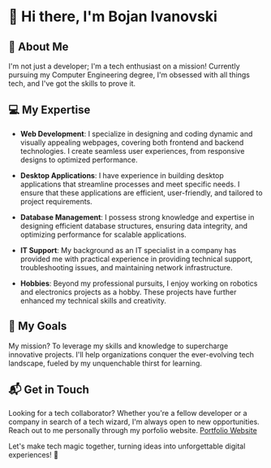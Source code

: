 # 👋 Hi there, I'm Bojan Ivanovski

## 💼 About Me

I'm not just a developer; I'm a tech enthusiast on a mission! Currently pursuing my Computer Engineering degree, I'm obsessed with all things tech, and I've got the skills to prove it.

## 💻 My Expertise

- **Web Development**: I specialize in designing and coding dynamic and visually appealing webpages, covering both frontend and backend technologies. I create seamless user experiences, from responsive designs to optimized performance.

- **Desktop Applications**: I have experience in building desktop applications that streamline processes and meet specific needs. I ensure that these applications are efficient, user-friendly, and tailored to project requirements.

- **Database Management**: I possess strong knowledge and expertise in designing efficient database structures, ensuring data integrity, and optimizing performance for scalable applications.

- **IT Support**: My background as an IT specialist in a company has provided me with practical experience in providing technical support, troubleshooting issues, and maintaining network infrastructure.

- **Hobbies**: Beyond my professional pursuits, I enjoy working on robotics and electronics projects as a hobby. These projects have further enhanced my technical skills and creativity.

## 🚀 My Goals

My mission? To leverage my skills and knowledge to supercharge innovative projects. I'll help organizations conquer the ever-evolving tech landscape, fueled by my unquenchable thirst for learning.

## 📬 Get in Touch

Looking for a tech collaborator? Whether you're a fellow developer or a company in search of a tech wizard, I'm always open to new opportunities. Reach out to me personally through my porfolio website. [Portfolio Website](https://bojan-ivanovski.github.io/Portfolio/)
 
Let's make tech magic together, turning ideas into unforgettable digital experiences! 🌟
